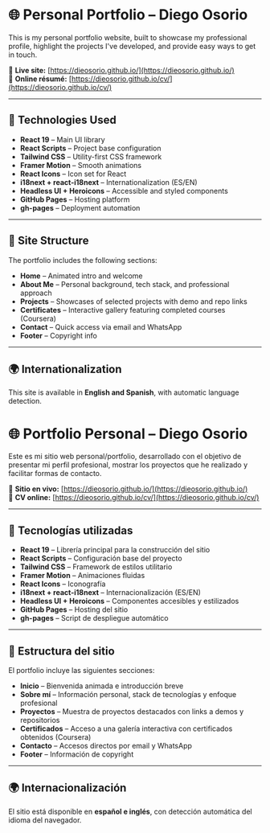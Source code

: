 # 🌐 Personal Portfolio – Diego Osorio

This is my personal portfolio website, built to showcase my professional profile, highlight the projects I've developed, and provide easy ways to get in touch.

🔗 **Live site:** [https://dieosorio.github.io/](https://dieosorio.github.io/)  
📄 **Online résumé:** [https://dieosorio.github.io/cv/](https://dieosorio.github.io/cv/)

---

## 🚀 Technologies Used

- **React 19** – Main UI library
- **React Scripts** – Project base configuration
- **Tailwind CSS** – Utility-first CSS framework
- **Framer Motion** – Smooth animations
- **React Icons** – Icon set for React
- **i18next + react-i18next** – Internationalization (ES/EN)
- **Headless UI + Heroicons** – Accessible and styled components
- **GitHub Pages** – Hosting platform
- **gh-pages** – Deployment automation

---

## 📁 Site Structure

The portfolio includes the following sections:

- **Home** – Animated intro and welcome
- **About Me** – Personal background, tech stack, and professional approach
- **Projects** – Showcases of selected projects with demo and repo links
- **Certificates** – Interactive gallery featuring completed courses (Coursera)
- **Contact** – Quick access via email and WhatsApp
- **Footer** – Copyright info

---

## 🌍 Internationalization

This site is available in **English and Spanish**, with automatic language detection.



# 🌐 Portfolio Personal – Diego Osorio

Este es mi sitio web personal/portfolio, desarrollado con el objetivo de presentar mi perfil profesional, mostrar los proyectos que he realizado y facilitar formas de contacto.

🔗 **Sitio en vivo:** [https://dieosorio.github.io/](https://dieosorio.github.io/)  
📄 **CV online:** [https://dieosorio.github.io/cv/](https://dieosorio.github.io/cv/)

---

## 🚀 Tecnologías utilizadas

- **React 19** – Librería principal para la construcción del sitio
- **React Scripts** – Configuración base del proyecto
- **Tailwind CSS** – Framework de estilos utilitario
- **Framer Motion** – Animaciones fluidas
- **React Icons** – Iconografía
- **i18next + react-i18next** – Internacionalización (ES/EN)
- **Headless UI + Heroicons** – Componentes accesibles y estilizados
- **GitHub Pages** – Hosting del sitio
- **gh-pages** – Script de despliegue automático

---

## 📁 Estructura del sitio

El portfolio incluye las siguientes secciones:

- **Inicio** – Bienvenida animada e introducción breve
- **Sobre mí** – Información personal, stack de tecnologías y enfoque profesional
- **Proyectos** – Muestra de proyectos destacados con links a demos y repositorios
- **Certificados** – Acceso a una galería interactiva con certificados obtenidos (Coursera)
- **Contacto** – Accesos directos por email y WhatsApp
- **Footer** – Información de copyright

---

## 🌍 Internacionalización

El sitio está disponible en **español e inglés**, con detección automática del idioma del navegador.

